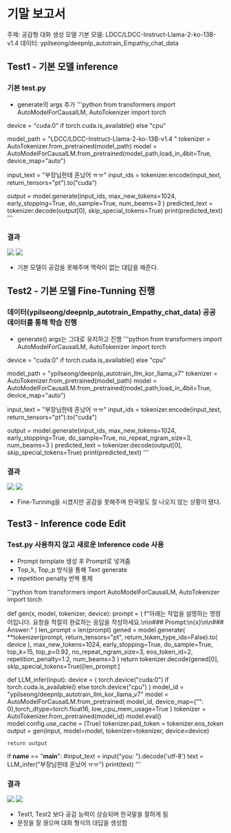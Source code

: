 # 기말 보고서
주제: 공감형 대화 생성 모델
기본 모델: LDCC/LDCC-Instruct-Llama-2-ko-13B-v1.4
데이터: ypilseong/deepnlp_autotrain_Empathy_chat_data

## Test1 - 기본 모델 inference
### 기본 test.py
- generate의 args 추가
'''python
from transformers import AutoModelForCausalLM, AutoTokenizer
import torch

device = "cuda:0" if torch.cuda.is_available() else "cpu"


model_path = "LDCC/LDCC-Instruct-Llama-2-ko-13B-v1.4 "
tokenizer = AutoTokenizer.from_pretrained(model_path)
model = AutoModelForCausalLM.from_pretrained(model_path,load_in_4bit=True, device_map="auto")



input_text = "부장님한테 혼났어 ㅠㅠ"
input_ids = tokenizer.encode(input_text, return_tensors="pt").to("cuda")

output = model.generate(input_ids, 
                        max_new_tokens=1024,
                        early_stopping=True,
                        do_sample=True,
                        num_beams=3
                        )
predicted_text = tokenizer.decode(output[0], skip_special_tokens=True)
print(predicted_text)
'''

### 결과

<img src="book/projects/pilseong_202121010/img_folder/ldcc_model.png" >

<img src="book/projects/pilseong_202121010/img_folder/ldcc_model_2.png">

- 기본 모델이 공감을 못해주며 맥락이 없는 대답을 해준다.

## Test2 - 기본 모델 Fine-Tunning 진행
### 데이터(ypilseong/deepnlp_autotrain_Empathy_chat_data) 공공 데이터를 통해 학습 진행

- generate() args는 그대로 유지하고 진행
'''python
from transformers import AutoModelForCausalLM, AutoTokenizer
import torch

device = "cuda:0" if torch.cuda.is_available() else "cpu"


model_path = "ypilseong/deepnlp_autotrain_llm_kor_llama_v7"
tokenizer = AutoTokenizer.from_pretrained(model_path)
model = AutoModelForCausalLM.from_pretrained(model_path,load_in_4bit=True, device_map="auto")



input_text = "부장님한테 혼났어 ㅠㅠ"
input_ids = tokenizer.encode(input_text, return_tensors="pt").to("cuda")

output = model.generate(input_ids, 
                        max_new_tokens=1024,
                        early_stopping=True,
                        do_sample=True,
                        no_repeat_ngram_size=3,
                        num_beams=3
                        )
predicted_text = tokenizer.decode(output[0], skip_special_tokens=True)
print(predicted_text)
'''

### 결과

<img src="book/projects/pilseong_202121010/img_folder/model7_2.png">

<img src="book/projects/pilseong_202121010/img_folder/model7_3.png">

- Fine-Tunning을 시켰지만 공감을 못해주며 한국말도 잘 나오지 않는 상황이 됐다.

## Test3 - Inference code Edit
### Test.py 사용하지 않고 새로운 Inference code 사용
- Prompt template 생성 후 Prompt로 넣겨줌
- Top_k, Top_p 방식을 통해 Text generate
- repetition penalty 반복 통제

'''python
from transformers import AutoModelForCausalLM, AutoTokenizer
import torch

def gen(x, model, tokenizer, device):
    prompt = (
        f"아래는 작업을 설명하는 명령어입니다. 요청을 적절히 완료하는 응답을 작성하세요.\n\n### Prompt:\n{x}\n\n### Answer:"
    )
    len_prompt = len(prompt)
    gened = model.generate(
        **tokenizer(prompt, return_tensors="pt", return_token_type_ids=False).to(
            device
        ),
        max_new_tokens=1024,
        early_stopping=True,
        do_sample=True,
        top_k=15,
        top_p=0.92,
        no_repeat_ngram_size=3,
        eos_token_id=2,
        repetition_penalty=1.2,
        num_beams=3
    )
    return tokenizer.decode(gened[0], skip_special_tokens=True)[len_prompt:]

def LLM_infer(input):
    device = (
        torch.device("cuda:0") if torch.cuda.is_available() else torch.device("cpu")
    )
    model_id = "ypilseong/deepnlp_autotrain_llm_kor_llama_v7"
    model = AutoModelForCausalLM.from_pretrained(
        model_id, device_map={"": 0},torch_dtype=torch.float16, low_cpu_mem_usage=True
    )
    tokenizer = AutoTokenizer.from_pretrained(model_id)
    model.eval()
    model.config.use_cache = (True)
    tokenizer.pad_token = tokenizer.eos_token
    output = gen(input, model=model, tokenizer=tokenizer, device=device)

    return output


if __name__ == "__main__":
    #input_text = input("you: ").decode('utf-8')
    text = LLM_infer("부장님한테 혼났어 ㅠㅠ")
    print(text)
'''

### 결과

<img src="book/projects/pilseong_202121010/img_folder/model7prompt.png">

<img src="book/projects/pilseong_202121010/img_folder/model7prompt2.png">

- Test1, Test2 보다 공감 능력이 상승되며 한국말을 잘하게 됨
- 문장을 잘 끊으며 대화 형식의 대답을 생성함
